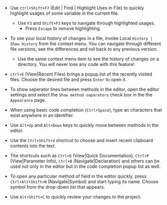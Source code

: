 - Use `ctrl+Shift+F7` (Edit | Find | Highlight Uses in File) to quickly highlight usages of 
some variable in the current file.
    - Use `F3` and `Shift+F3` keys to navigate through highlighted usages.
        - Press `Escape` to remove highlighting.
        
- To see your local history of changes in a file, invoke Local `History | Show History` from the context menu. You can navigate through different file versions, see the differences and roll back to any previous version.
    - Use the same context menu item to see the history of changes on a directory. You will never lose any code with this feature!
    
- `ctrl+E` (View|Recent Files) brings a popup list of the recently visited files. Choose the desired file and press `Enter` to open it.

- To show seperator lines between methods in the editor, open the editor settings and select the `Show method separators` check box in the
the `Appearance` page.

- When using basic code completion (`Ctrl+Space`), type an characters that exist anywhere in an identifier.

- Use `Alt+Up` and `Alt+Down` keys to quickly move between methods in the editor.

- Use the `Ctrl+Shift+V` shortcut to choose and insert recent clipboard contents into the text.

- The shortcuts such as `Ctrl+Q` (View|Quick Documentation), `Ctrl+P` (View|Parameter Info), `Ctrl+B` (Navigate|Declaration) and others can be used not only in the editor but in the code completion popup list as well.

- To open any particular method of field in the editor quickly, press `Ctrl+Alt+Shift+N` (Navigate|Symbol) and start typing its name.
Choose symbol from the drop-down list that appears.

- Use `Alt+Shift+C` to quickly review your changes to the project.
